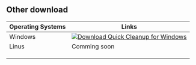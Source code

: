 ## Other download
|  Operating Systems | Links  |
| ------------ | ------------ |
| Windows  | [![Download Quick Cleanup for Windows](https://a.fsdn.com/con/app/sf-download-button)](https://sourceforge.net/projects/quick-cleanup-for-windows/files/latest/download)  |
| Linus  | Comming soon  |
|   |   |
|   |   |
|   |   |
